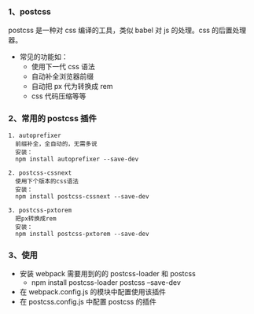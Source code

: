 ### 1、postcss

postcss 是一种对 css 编译的工具，类似 babel 对 js 的处理。css 的后置处理器。

- 常见的功能如：
  - 使用下一代 css 语法
  - 自动补全浏览器前缀
  - 自动把 px 代为转换成 rem
  - css 代码压缩等等

### 2、常用的 postcss 插件

    1. autoprefixer
      前缀补全，全自动的，无需多说
      安装：
      npm install autoprefixer --save-dev

    2. postcss-cssnext
      使用下个版本的css语法
      安装：
      npm install postcss-cssnext --save-dev

    3. postcss-pxtorem
      把px转换成rem
      安装：
      npm install postcss-pxtorem --save-dev

### 3、使用

- 安装 webpack 需要用到的的 postcss-loader 和 postcss
  - npm install postcss-loader postcss –save-dev
- 在 webpack.config.js 的模块中配置使用该插件
- 在 postcss.config.js 中配置 postcss 的插件
